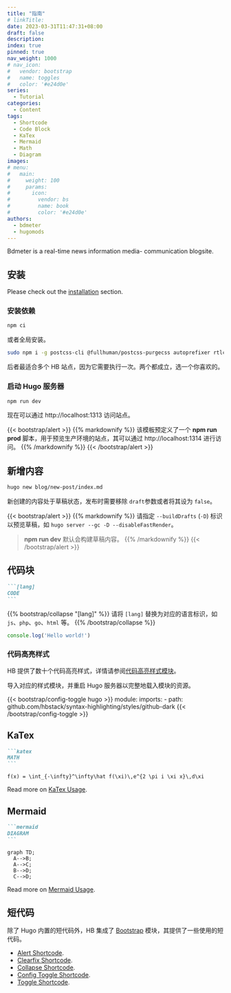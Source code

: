 ```yaml
---
title: "指南"
# linkTitle:
date: 2023-03-31T11:47:31+08:00
draft: false
description: 
index: true
pinned: true
nav_weight: 1000
# nav_icon:
#   vendor: bootstrap
#   name: toggles
#   color: '#e24d0e'
series:
  - Tutorial
categories:
  - Content
tags:
  - Shortcode
  - Code Block
  - KaTex
  - Mermaid
  - Math
  - Diagram
images:
# menu:
#   main:
#     weight: 100
#     params:
#       icon:
#         vendor: bs
#         name: book
#         color: '#e24d0e'
authors:
  - bdmeter
  - hugomods
---
```


Bdmeter is a real-time news information media- communication blogsite.

<!--more-->

## 安装

Please check out the [installation](https://hb.hugomods.com/en/docs/getting-started/installation) section.

### 安装依赖

```sh
npm ci
```

或者全局安装。

```sh
sudo npm i -g postcss-cli @fullhuman/postcss-purgecss autoprefixer rtlcss
```

后者最适合多个 HB 站点，因为它需要执行一次。两个都成立，选一个你喜欢的。

### 启动 Hugo 服务器

```sh
npm run dev
```

现在可以通过 http://localhost:1313 访问站点。

{{< bootstrap/alert >}}
{{% markdownify %}}
该模板预定义了一个 **npm run prod** 脚本，用于预览生产环境的站点，其可以通过 http://localhost:1314 进行访问。
{{% /markdownify %}}
{{< /bootstrap/alert >}}

## 新增内容

```sh
hugo new blog/new-post/index.md
```

新创建的内容处于草稿状态，发布时需要移除 `draft`参数或者将其设为 `false`。

{{< bootstrap/alert >}}
{{% markdownify %}}
请指定  `--buildDrafts` (`-D`) 标识以预览草稿，如 `hugo server --gc -D --disableFastRender`。
> **npm run dev**  默认会构建草稿内容。
{{% /markdownify %}}
{{< /bootstrap/alert >}}

## 代码块

````markdown
```[lang]
CODE
```
````

{{% bootstrap/collapse "[lang]" %}}
请将 `[lang]` 替换为对应的语言标识，如 `js`、`php`、`go`、`html` 等。
{{% /bootstrap/collapse %}}

```js
console.log('Hello world!')
```

### 代码高亮样式

HB 提供了数十个代码高亮样式，详情请参阅[代码高亮样式模块](https://hb.hugomods.com/en/docs/modules/syntax-highlighting/)。

导入对应的样式模块，并重启 Hugo 服务器以完整地载入模块的资源。

{{< bootstrap/config-toggle hugo >}}
module:
  imports:
    - path: github.com/hbstack/syntax-highlighting/styles/github-dark
{{< /bootstrap/config-toggle >}}

## KaTex

````markdown
```katex
MATH
```
````

```katex
f(x) = \int_{-\infty}^\infty\hat f(\xi)\,e^{2 \pi i \xi x}\,d\xi
```

Read more on [KaTex Usage](https://hugomods.com/en/docs/content/katex/#usage).

## Mermaid

````markdown
```mermaid
DIAGRAM
```
````

```mermaid
graph TD;
  A-->B;
  A-->C;
  B-->D;
  C-->D;
```

Read more on [Mermaid Usage](https://hugomods.com/en/docs/content/mermaid/#usage).

## 短代码

除了 Hugo 内置的短代码外，HB 集成了 [Bootstrap](https://hugomods.com/en/docs/bootstrap/) 模块，其提供了一些使用的短代码。

- [Alert Shortcode](https://hugomods.com/en/docs/bootstrap/alert/).
- [Clearfix Shortcode](https://hugomods.com/en/docs/bootstrap/clearfix/).
- [Collapse Shortcode](https://hugomods.com/en/docs/bootstrap/collapse/).
- [Config Toggle Shortcode](https://hugomods.com/en/docs/bootstrap/config-toggle/).
- [Toggle Shortcode](https://hugomods.com/en/docs/bootstrap/toggle/).
